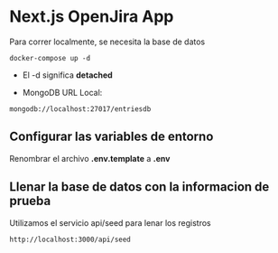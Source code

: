 # Next.js OpenJira App
Para correr localmente, se necesita la base de datos
````
docker-compose up -d
````

* El -d significa __detached__

* MongoDB URL Local:
````
mongodb://localhost:27017/entriesdb
````


## Configurar las variables de entorno
Renombrar el archivo __.env.template__ a __.env__


## Llenar la base de datos con la informacion de prueba
Utilizamos  el servicio api/seed para lenar los registros

````
http://localhost:3000/api/seed
````